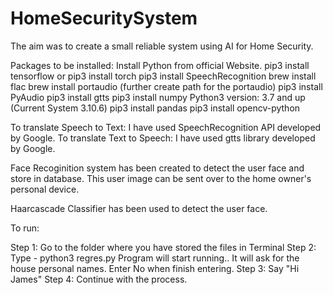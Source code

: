 # HomeSecuritySystem

The aim was to create a small reliable system using AI for Home Security.

Packages to be installed:
Install Python from official Website.
pip3 install tensorflow or pip3 install torch 
pip3 install SpeechRecognition
brew install flac
brew install portaudio (further create path for the portaudio)
pip3 install PyAudio
pip3 install gtts
pip3 install numpy
Python3 version: 3.7 and up (Current System 3.10.6)
pip3 install pandas
pip3 install opencv-python

To translate Speech to Text: I have used SpeechRecognition API developed by Google.
To translate Text to Speech: I have used gtts library developed by Google.

Face Recoginition system has been created to detect the user face and store in database. 
This user image can be sent over to the home owner's personal device.

Haarcascade Classifier has been used to detect the user face.

To run:

Step 1: Go to the folder where you have stored the files in Terminal
Step 2: Type - python3 regres.py
Program will start running..
It will ask for the house personal names.
Enter No when finish entering.
Step 3: Say "Hi James"
Step 4: Continue with the process.
